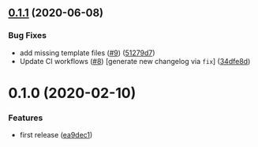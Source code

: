 ## [0.1.1](https://github.com/newrelic/nr1-attributory/compare/v0.1.0...v0.1.1) (2020-06-08)


### Bug Fixes

* add missing template files ([#9](https://github.com/newrelic/nr1-attributory/issues/9)) ([51279d7](https://github.com/newrelic/nr1-attributory/commit/51279d7cb5f8ce35539e06dcaca05ffcfe5187bf))
* Update CI workflows ([#8](https://github.com/newrelic/nr1-attributory/issues/8)) [generate new changelog via `fix`] ([34dfe8d](https://github.com/newrelic/nr1-attributory/commit/34dfe8d33a3ff74244a545407dc4c80ede06bb04))

# 0.1.0 (2020-02-10)


### Features

* first release ([ea9dec1](https://github.com/newrelic/nr1-attributory/commit/ea9dec18f6f5571c63dee9c6c8d068f44aead952))
